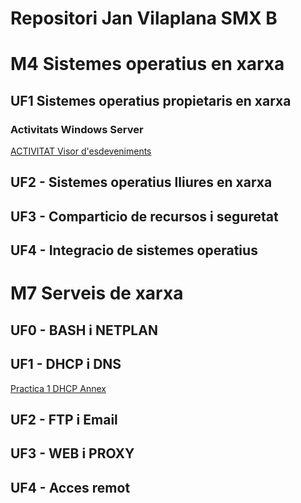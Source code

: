 # Repositori Jan Vilaplana SMX B
# M4 Sistemes operatius en xarxa 
## UF1 Sistemes operatius propietaris en xarxa

### Activitats Windows Server

[ACTIVITAT Visor d'esdeveniments](esdeveniment.md)

## UF2 - Sistemes operatius lliures en xarxa

## UF3 - Comparticio de recursos i seguretat

## UF4 - Integracio de sistemes operatius
# M7 Serveis de xarxa

## UF0 - BASH i NETPLAN

## UF1 - DHCP i DNS
[Practica 1 DHCP Annex](Annex.pdf)
## UF2 - FTP i Email

## UF3 - WEB i PROXY

## UF4 - Acces remot 